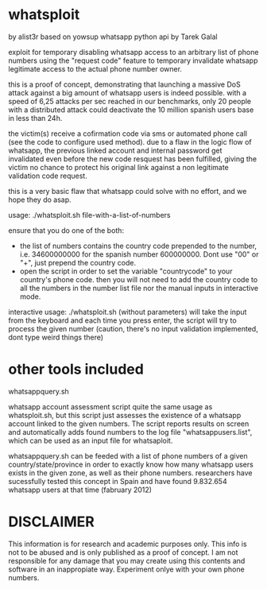 whatsploit
==========
by alist3r
based on yowsup whatsapp python api by Tarek Galal

exploit for temporary disabling whatsapp access to an arbitrary list of phone numbers using the "request code" feature to temporary invalidate whatsapp legitimate access to the actual phone number owner.

this is a proof of concept, demonstrating that launching a massive DoS attack against a big amount of whatsapp users is indeed possible. with a speed of 6,25 attacks per sec reached in our benchmarks, only 20 people with a distributed attack could deactivate the 10 million spanish users base in less than 24h.

the victim(s) receive a cofirmation code via sms or automated phone call (see the code to configure used method).
due to a flaw in the logic flow of whatsapp, the previous linked account and internal password get invalidated even before the new code resquest has been fulfilled, giving the victim no chance to protect his original link against a non legitimate validation code request. 

this is a very basic flaw that whatsapp could solve with no effort, and we hope they do asap.

usage:
./whatsploit.sh file-with-a-list-of-numbers

ensure that you do one of the both:
  * the list of numbers contains the country code prepended to the number, i.e. 34600000000 for the spanish number 600000000. Dont use "00" or "+", just prepend the country code.
  * open the script in order to set the variable "countrycode" to your country's phone code. then you will not need to add the country code to all the numbers in the number list file nor the manual inputs in interactive mode.

interactive usage:
./whatsploit.sh (without parameters)
will take the input from the keyboard and each time you press enter, the script will try to process the given number
(caution, there's no input validation implemented, dont type weird things there) 

other tools included
====================

whatsappquery.sh

whatsapp account assessment script
quite the same usage as whatsploit.sh, but this script just assesses the existence of a whatsapp account linked to the given numbers. The script reports results on screen and automatically adds found numbers to the log file "whatsappusers.list", which can be used as an input file for whatsaploit.

whatsappquery.sh can be feeded with a list of phone numbers of a given country/state/province in order to exactly know how many whatsapp users exists in the given zone, as well as their phone numbers. researchers have sucessfully tested this concept in Spain and have found 9.832.654 whatsapp users at that time (fabruary 2012)

DISCLAIMER
==========
This information is for research and academic purposes only. This info is not to be abused and is only published as a proof of concept. I am not responsible for any damage that you may create using this contents and software in an inappropiate way. Experiment onlye with your own phone numbers.

